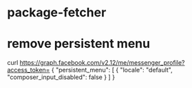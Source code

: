 # package-fetcher

# remove persistent menu

curl https://graph.facebook.com/v2.12/me/messenger_profile?access_token=
{
"persistent_menu": [
{
"locale": "default",
"composer_input_disabled": false
}
]
}

